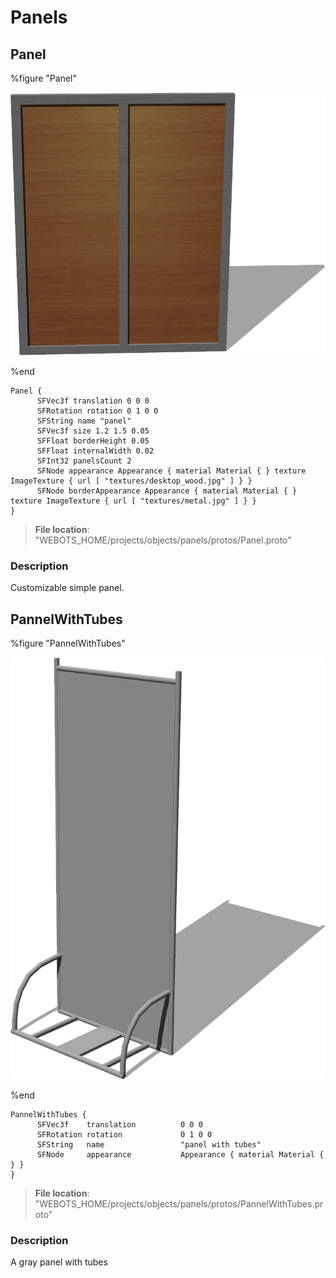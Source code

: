 # Panels

## Panel

%figure "Panel"

![Panel-image](images/objects/panels/Panel/model.png)

%end

```
Panel {
      SFVec3f translation 0 0 0
      SFRotation rotation 0 1 0 0
      SFString name "panel"
      SFVec3f size 1.2 1.5 0.05
      SFFloat borderHeight 0.05
      SFFloat internalWidth 0.02
      SFInt32 panelsCount 2
      SFNode appearance Appearance { material Material { } texture ImageTexture { url [ "textures/desktop_wood.jpg" ] } }
      SFNode borderAppearance Appearance { material Material { } texture ImageTexture { url [ "textures/metal.jpg" ] } }
}
```

> **File location**: "WEBOTS\_HOME/projects/objects/panels/protos/Panel.proto"

### Description

Customizable simple panel.

## PannelWithTubes

%figure "PannelWithTubes"

![PannelWithTubes-image](images/objects/panels/PannelWithTubes/model.png)

%end

```
PannelWithTubes {
      SFVec3f    translation          0 0 0
      SFRotation rotation             0 1 0 0
      SFString   name                 "panel with tubes"
      SFNode     appearance           Appearance { material Material { } }
}
```

> **File location**: "WEBOTS\_HOME/projects/objects/panels/protos/PannelWithTubes.proto"

### Description

A gray panel with tubes

